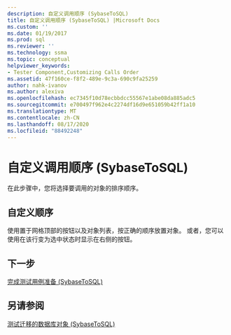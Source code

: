 ```yaml
---
description: 自定义调用顺序 (SybaseToSQL)
title: 自定义调用顺序 (SybaseToSQL) |Microsoft Docs
ms.custom: ''
ms.date: 01/19/2017
ms.prod: sql
ms.reviewer: ''
ms.technology: ssma
ms.topic: conceptual
helpviewer_keywords:
- Tester Component,Customizing Calls Order
ms.assetid: 47f160ce-f8f2-489e-9c3a-690c9fa25259
author: nahk-ivanov
ms.author: alexiva
ms.openlocfilehash: ec7345f10d78ecbbdcc55567e1abe08da885adc5
ms.sourcegitcommit: e700497f962e4c2274df16d9e651059b42ff1a10
ms.translationtype: MT
ms.contentlocale: zh-CN
ms.lasthandoff: 08/17/2020
ms.locfileid: "88492248"
---
```

# <a name="customizing-calls-order-sybasetosql"></a>自定义调用顺序 (SybaseToSQL)
在此步骤中，您将选择要调用的对象的排序顺序。  
  
## <a name="customizing-order"></a>自定义顺序  
使用置于网格顶部的按钮以及对象列表，按正确的顺序放置对象。 或者，您可以使用在该行变为选中状态时显示在右侧的按钮。  
  
## <a name="next-step"></a>下一步  
[完成测试用例准备 &#40;SybaseToSQL&#41;](../../ssma/sybase/finishing-test-case-preparation-sybasetosql.md)  
  
## <a name="see-also"></a>另请参阅  
[测试迁移的数据库对象 &#40;SybaseToSQL&#41;](../../ssma/sybase/testing-migrated-database-objects-sybasetosql.md)  
  
